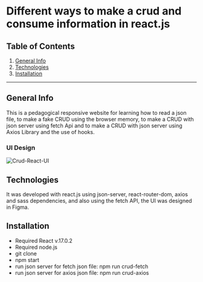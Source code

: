 Different ways to make a crud and consume information in react.js
============

## Table of Contents
1. [General Info](#general-info)
2. [Technologies](#technologies)
3. [Installation](#installation)

***
## General Info

This is a pedagogical responsive website for learning how to read a json file, to make a fake CRUD using the browser memory, to make a CRUD with json server using fetch Api and to make a CRUD with json server using Axios Library and the use of hooks.

### UI Design
![Crud-React-UI](https://user-images.githubusercontent.com/73828751/147887251-cc96092e-6ebf-47d1-974d-61814f38b6e4.jpg)

## Technologies
It was developed with react.js using json-server, react-router-dom, axios and sass dependencies, and also using the fetch API, the UI was designed in Figma. 

## Installation
- Required React v.17.0.2
- Required node.js
- git clone <repository>
- npm start
- run json server for fetch json file: npm run crud-fetch
- run json server for axios json file: npm run crud-axios
  
  
